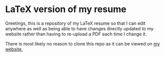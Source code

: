 # LaTeX version of my resume

Greetings, this is a repository of my LaTeX resume so that I can edit anywhere as well as being able to have changes directly updated to my website rather than having to re-upload a PDF each time I change it.

There is most likely no reason to clone this repo as it can be viewed on [my website.]("https://tadg.ca")
